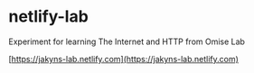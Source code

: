 # netlify-lab

Experiment for learning The Internet and HTTP from Omise Lab

[https://jakyns-lab.netlify.com](https://jakyns-lab.netlify.com)

